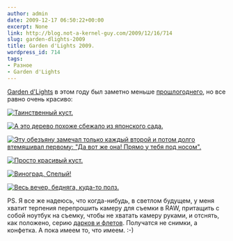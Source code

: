 ```yaml
---
author: admin
date: 2009-12-17 06:50:22+00:00
excerpt: None
link: http://blog.not-a-kernel-guy.com/2009/12/16/714
slug: garden-dlights-2009
title: Garden d'Lights 2009.
wordpress_id: 714
tags:
- Разное
- Garden d'Lights
---
```


[Garden d'Lights](http://www.bellevuebotanical.org/events/fmevents_gardendlights.htm) в этом году был заметно меньше [прошлогоднего](http://blog.not-a-kernel-guy.com/2008/12/10/382), но все равно очень красиво:

[![Таинственный куст.](http://blog.not-a-kernel-guy.com/wp-content/uploads/2009/12/garden-dlights_1-300x211.jpg)](http://blog.not-a-kernel-guy.com/wp-content/uploads/2009/12/garden-dlights_1.jpg)

[![А это дерево похоже сбежало из японского сада.](http://blog.not-a-kernel-guy.com/wp-content/uploads/2009/12/garden-dlights_2-300x173.jpg)](http://blog.not-a-kernel-guy.com/wp-content/uploads/2009/12/garden-dlights_2.jpg)

[![Эту обезъяну замечал только каждый второй и потом долго втемяшивал первому: "Да вот же она! Прямо у тебя под носом".](http://blog.not-a-kernel-guy.com/wp-content/uploads/2009/12/garden-dlights_3-300x222.jpg)](http://blog.not-a-kernel-guy.com/wp-content/uploads/2009/12/garden-dlights_3.jpg)

[![Просто красивый куст.](http://blog.not-a-kernel-guy.com/wp-content/uploads/2009/12/garden-dlights_6-300x218.jpg)](http://blog.not-a-kernel-guy.com/wp-content/uploads/2009/12/garden-dlights_6.jpg)

[![Виноград. Спелый!](http://blog.not-a-kernel-guy.com/wp-content/uploads/2009/12/garden-dlights_7-300x194.jpg)](http://blog.not-a-kernel-guy.com/wp-content/uploads/2009/12/garden-dlights_7.jpg)

[![Весь вечер, бедняга, куда-то полз.](http://blog.not-a-kernel-guy.com/wp-content/uploads/2009/12/garden-dlights_8-300x207.jpg)](http://blog.not-a-kernel-guy.com/wp-content/uploads/2009/12/garden-dlights_8.jpg)

PS. Я все же надеюсь, что когда-нибудь, в светлом будущем, у меня хватит терпения перепрошить камеру для съемки в RAW, притащить с собой ноутбук на съемку, чтобы не хватать камеру руками, и отснять, как положено, серию [дарков и флетов](http://www.astronomy.ru/forum/index.php/topic,10072.0/topicseen.html). Получатся не снимки, а конфетка. А пока имеем то, что имеем. :-)

